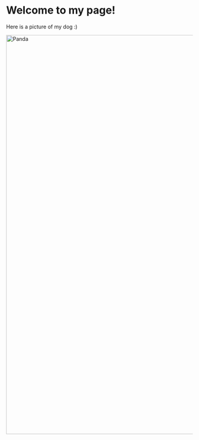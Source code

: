 
<title>Sara Ardebili</title>
  <h1>Welcome to my page! </h1>
        <p>Here is a picture of my dog :)</p>
<img src="panda.jpg" alt="Panda" height = 1080 width = 1080>
    
